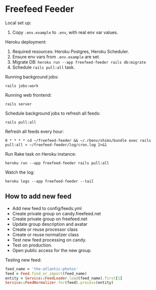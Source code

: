 # Freefeed Feeder

Local set up:

1. Copy `.env.example` to `.env`, with real env var values.

Heroku deployment:

1. Required resources: Heroku Postgres, Heroku Scheduler.
2. Ensure env vars from `.env.example` are set.
3. Migrate DB: `heroku run --app freefeed-feeder rails db:migrate`
4. Schedule `rails pull:all` task.

Running background jobs:

    rails jobs:work

Running web frontend:

    rails server

Schedule background jobs to refresh all feeds:

    rails pull:all

Refresh all feeds every hour:

    0 * * * * cd ~/freefeed-feeder && ~/.rbenv/shims/bundle exec rails pull:all > ~/freefeed-feeder/log/cron.log 2>&1

Run Rake task on Heroku instance:

    heroku run --app freefeed-feeder rails pull:all

Watch the log:

    heroku logs --app freefeed-feeder --tail

## How to add new feed

- Add new feed to config/feeds.yml
- Create private group on candy.freefeed.net
- Create private group on freefeed.net
- Update group description and avatar
- Create or reuse processor class
- Create or reuse normalizer class
- Test new feed processing on candy.
- Test on production.
- Open public access for the new group.

Testing new feed:

``` ruby
feed_name = 'the-atlantic-photos'
feed = Feed.find_or_import(feed_name)
entity = Service::FeedLoader.load(feed_name).first[1]
Service::FeedNormalizer.for(feed).process(entity)
```
